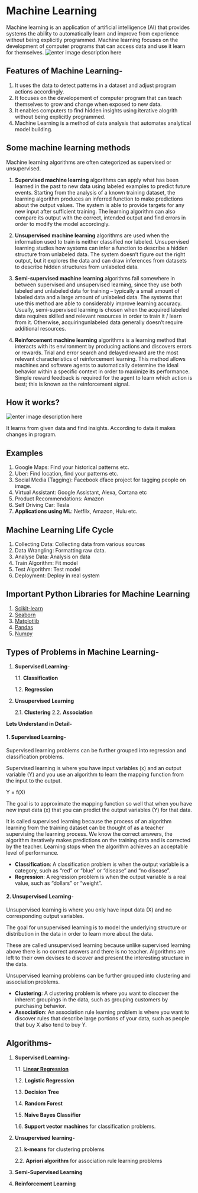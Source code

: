 # Machine Learning
Machine learning is an application of artificial intelligence (AI) that provides systems the ability to automatically learn and improve from experience without being explicitly programmed. Machine learning focuses on the development of computer programs that can access data and use it learn for themselves.
![enter image description here](https://cdn-images-1.medium.com/max/1200/1*ZkZS46p7Lbw-PDBtPMfEEw.jpeg)

## Features of Machine Learning-
1. It uses the data to detect patterns in a dataset and adjust program actions accordingly.
2. It focuses on the developement of computer program that can teach themselves to grow and change when exposed to new data.
3. It enables computers to find hidden insights using iterative alogrith without being explicitly programmed.
4. Machine Learning is a method of data analysis that automates analytical model building.

## Some machine learning methods
Machine learning algorithms are often categorized as supervised or unsupervised.

1. **Supervised machine learning** algorithms can apply what has been learned in the past to new data using labeled examples to predict future events. Starting from the analysis of a known training dataset, the learning algorithm produces an inferred function to make predictions about the output values. The system is able to provide targets for any new input after sufficient training. The learning algorithm can also compare its output with the correct, intended output and find errors in order to modify the model accordingly.

2. **Unsupervised machine learning** algorithms are used when the information used to train is neither classified nor labeled. Unsupervised learning studies how systems can infer a function to describe a hidden structure from unlabeled data. The system doesn’t figure out the right output, but it explores the data and can draw inferences from datasets to describe hidden structures from unlabeled data.

3. **Semi-supervised machine learning** algorithms fall somewhere in between supervised and unsupervised learning, since they use both labeled and unlabeled data for training – typically a small amount of labeled data and a large amount of unlabeled data. The systems that use this method are able to considerably improve learning accuracy. Usually, semi-supervised learning is chosen when the acquired labeled data requires skilled and relevant resources in order to train it / learn from it. Otherwise, acquiringunlabeled data generally doesn’t require additional resources.

4. **Reinforcement machine learning** algorithms is a learning method that interacts with its environment by producing actions and discovers errors or rewards. Trial and error search and delayed reward are the most relevant characteristics of reinforcement learning. This method allows machines and software agents to automatically determine the ideal behavior within a specific context in order to maximize its performance. Simple reward feedback is required for the agent to learn which action is best; this is known as the reinforcement signal.

## How it works?

![enter image description here](https://cdn-images-1.medium.com/max/1600/0*i7crGI3BrI_Xkd3l)

It learns from given data and find insights. According to data it makes changes in program.

## Examples

 1. Google Maps: Find your historical patterns etc.
 2. Uber: Find location, find your patterns etc.
 3. Social Media (Tagging): Facebook dface project for tagging people on image.
 4. Virtual Assistant: Google Assistant, Alexa, Cortana etc
 5. Product Recommendations: Amazon
 6. Self Driving Car: Tesla
 7. **Applications using ML**: Netfilx, Amazon, Hulu etc.
  
## Machine Learning Life Cycle
1. Collecting Data: Collecting data from various sources
2. Data Wrangling: Formatting raw data. 
3. Analyse Data: Analysis on data
4. Train Algorithm: Fit model
5. Test Algorithm: Test model
6. Deployment: Deploy in real system

## Important Python Libraries for Machine Learning

 1. [Scikit-learn](https://scikit-learn.org/stable/)
 2. [Seaborn](https://seaborn.pydata.org/)
 3. [Matplotlib](https://matplotlib.org/)
 4. [Pandas](https://pandas.pydata.org/)
 5. [Numpy](https://www.numpy.org/)


## Types of Problems in Machine Learning-
1.  **Supervised Learning**-
	
	1.1. **Classification**
	
	1.2. **Regression**
	
2. **Unsupervised Learning**
	
	2.1. **Clustering**
	2.2. **Association**

**Lets Understand in Detail-**

####  1. Supervised Learning-
Supervised learning problems can be further grouped into regression and classification problems.

Supervised learning is where you have input variables (x) and an output variable (Y) and you use an algorithm to learn the mapping function from the input to the output.

Y = f(X)

The goal is to approximate the mapping function so well that when you have new input data (x) that you can predict the output variables (Y) for that data.

It is called supervised learning because the process of an algorithm learning from the training dataset can be thought of as a teacher supervising the learning process. We know the correct answers, the algorithm iteratively makes predictions on the training data and is corrected by the teacher. Learning stops when the algorithm achieves an acceptable level of performance.

-   **Classification**: A classification problem is when the output variable is a category, such as “red” or “blue” or “disease” and “no disease”.
-   **Regression**: A regression problem is when the output variable is a real value, such as “dollars” or “weight”.

####  2. Unsupervised Learning-
Unsupervised learning is where you only have input data (X) and no corresponding output variables.

The goal for unsupervised learning is to model the underlying structure or distribution in the data in order to learn more about the data.

These are called unsupervised learning because unlike supervised learning above there is no correct answers and there is no teacher. Algorithms are left to their own devises to discover and present the interesting structure in the data.

Unsupervised learning problems can be further grouped into clustering and association problems.

-   **Clustering**: A clustering problem is where you want to discover the inherent groupings in the data, such as grouping customers by purchasing behavior.
-   **Association**: An association rule learning problem is where you want to discover rules that describe large portions of your data, such as people that buy X also tend to buy Y.


## Algorithms-
 1. **Supervised Learning-**
 
	  1.1. **[Linear Regression](https://github.com/Dipeshpal/Machine-Learning/tree/master/Linear%20Regression)**

	  1.2. **Logistic Regression**

	  1.3. **Decision Tree**

	  1.4. **Random Forest**

	  1.5. **Naive Bayes Classifier**
	  
	  1.6. **Support vector machines** for classification problems.
	 
2. **Unsupervised learning-** 

	2.1. **k-means** for clustering problems

	2.2. **Apriori algorithm** for association rule learning problems

3. **Semi-Supervised Learning**
4. **Reinforcement Learning**
